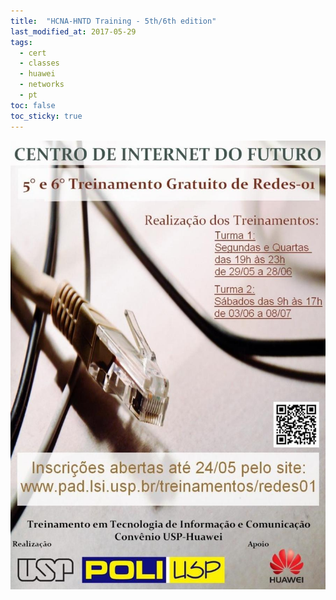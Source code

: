 ```yaml
---
title:  "HCNA-HNTD Training - 5th/6th edition"
last_modified_at: 2017-05-29
tags:
  - cert
  - classes
  - huawei
  - networks
  - pt
toc: false
toc_sticky: true
---
```


![](/assets/images/posts/2017-05-29-hntd-05.jpeg)
